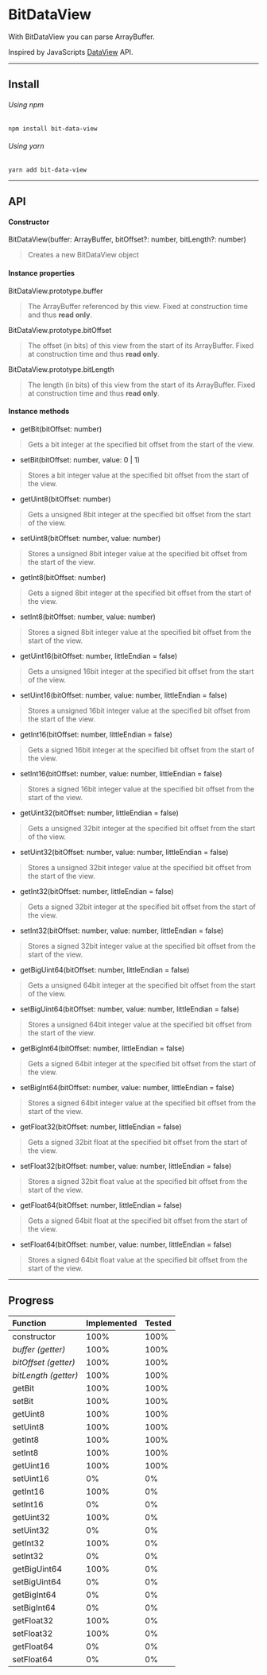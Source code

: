 # BitDataView

With BitDataView you can parse ArrayBuffer.

Inspired by JavaScripts [DataView](https://developer.mozilla.org/en-US/docs/Web/JavaScript/Reference/Global_Objects/DataView) API.  

---
## Install
###### Using npm
```
npm install bit-data-view
```
###### Using yarn
```
yarn add bit-data-view
```

---
## API
#### Constructor
BitDataView(buffer: ArrayBuffer, bitOffset?: number, bitLength?: number)  
> Creates a new BitDataView object

#### Instance properties
BitDataView.prototype.buffer  
> The ArrayBuffer referenced by this view. Fixed at construction time and thus **read only**.

BitDataView.prototype.bitOffset  
> The offset (in bits) of this view from the start of its ArrayBuffer. Fixed at construction time and thus **read only**.

BitDataView.prototype.bitLength  
> The length (in bits) of this view from the start of its ArrayBuffer. Fixed at construction time and thus **read only**.

#### Instance methods
- getBit(bitOffset: number)
> Gets a bit integer at the specified bit offset from the start of the view.

- setBit(bitOffset: number, value: 0 | 1)
> Stores a bit integer value at the specified bit offset from the start of the view.

- getUint8(bitOffset: number)
> Gets a unsigned 8bit integer at the specified bit offset from the start of the view.

- setUint8(bitOffset: number, value: number)
> Stores a unsigned 8bit integer value at the specified bit offset from the start of the view.

- getInt8(bitOffset: number)
> Gets a signed 8bit integer at the specified bit offset from the start of the view.

- setInt8(bitOffset: number, value: number)
> Stores a signed 8bit integer value at the specified bit offset from the start of the view.

- getUint16(bitOffset: number, littleEndian = false)
> Gets a unsigned 16bit integer at the specified bit offset from the start of the view.

- setUint16(bitOffset: number,
    value: number,
    littleEndian = false)
> Stores a unsigned 16bit integer value at the specified bit offset from the start of the view.

- getInt16(bitOffset: number, littleEndian = false)
> Gets a signed 16bit integer at the specified bit offset from the start of the view.

- setInt16(bitOffset: number,
    value: number,
    littleEndian = false)
> Stores a signed 16bit integer value at the specified bit offset from the start of the view.

- getUint32(bitOffset: number, littleEndian = false)
> Gets a unsigned 32bit integer at the specified bit offset from the start of the view.

- setUint32(bitOffset: number,
    value: number,
    littleEndian = false)
> Stores a unsigned 32bit integer value at the specified bit offset from the start of the view.

- getInt32(bitOffset: number, littleEndian = false)
> Gets a signed 32bit integer at the specified bit offset from the start of the view.

- setInt32(bitOffset: number,
    value: number,
    littleEndian = false)
> Stores a signed 32bit integer value at the specified bit offset from the start of the view.

- getBigUint64(bitOffset: number, littleEndian = false)
> Gets a unsigned 64bit integer at the specified bit offset from the start of the view.

- setBigUint64(bitOffset: number,
    value: number,
    littleEndian = false)
> Stores a unsigned 64bit integer value at the specified bit offset from the start of the view.

- getBigInt64(bitOffset: number, littleEndian = false)
> Gets a signed 64bit integer at the specified bit offset from the start of the view.

- setBigInt64(bitOffset: number,
    value: number,
    littleEndian = false)
> Stores a signed 64bit integer value at the specified bit offset from the start of the view.

- getFloat32(bitOffset: number, littleEndian = false)
> Gets a signed 32bit float at the specified bit offset from the start of the view.

- setFloat32(bitOffset: number,
    value: number,
    littleEndian = false)
> Stores a signed 32bit float value at the specified bit offset from the start of the view.

- getFloat64(bitOffset: number, littleEndian = false)
> Gets a signed 64bit float at the specified bit offset from the start of the view.

- setFloat64(bitOffset: number,
    value: number,
    littleEndian = false)
> Stores a signed 64bit float value at the specified bit offset from the start of the view.

---
## Progress
| Function             | Implemented | Tested  |
| :------------------- | :---------- | :------ |
| constructor          | 100%        | 100%    |
| *buffer (getter)*    | 100%        | 100%    |
| *bitOffset (getter)* | 100%        | 100%    |
| *bitLength (getter)* | 100%        | 100%    |
| getBit               | 100%        | 100%    |
| setBit               | 100%        | 100%    |
| getUint8             | 100%        | 100%    |
| setUint8             | 100%        | 100%    |
| getInt8              | 100%        | 100%    |
| setInt8              | 100%        | 100%    |
| getUint16            | 100%        | 100%    |
| setUint16            | 0%          | 0%      |
| getInt16             | 100%        | 0%      |
| setInt16             | 0%          | 0%      |
| getUint32            | 100%        | 0%      |
| setUint32            | 0%          | 0%      |
| getInt32             | 100%        | 0%      |
| setInt32             | 0%          | 0%      |
| getBigUint64         | 100%        | 0%      |
| setBigUint64         | 0%          | 0%      |
| getBigInt64          | 0%          | 0%      |
| setBigInt64          | 0%          | 0%      |
| getFloat32           | 100%        | 0%      |
| setFloat32           | 100%        | 0%      |
| getFloat64           | 0%          | 0%      |
| setFloat64           | 0%          | 0%      |